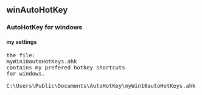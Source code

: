 ## winAutoHotKey
### AutoHotKey for windows
#### my settings

<pre>
the file:
myWin10autoHotKeys.ahk
contains my prefered hotkey shortcuts
for windows.

C:\Users\Public\Documents\AutoHotKey\myWin10autoHotKeys.ahk

</pre>
